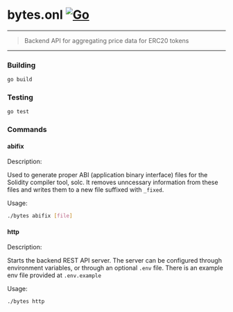 # bytes.onl [![Go](https://github.com/rbrick/bytes/actions/workflows/go.yml/badge.svg)](https://github.com/rbrick/bytes/actions/workflows/go.yml)
---
> Backend API for aggregating price data for ERC20 tokens
---

### Building

```sh
go build
```

### Testing

```sh
go test
```

### Commands

#### abifix
Description: 

Used to generate proper ABI (application binary interface) files for the Solidity compiler tool, solc. It removes
unncessary information from these files and writes them to a new file suffixed with `_fixed`. 

Usage:

```sh
./bytes abifix [file]
```

#### http
Description: 

Starts the backend REST API server. The server can be configured through environment variables, or through an optional `.env` file. There is an example env file provided at `.env.example` 

Usage:

```sh
./bytes http
```
